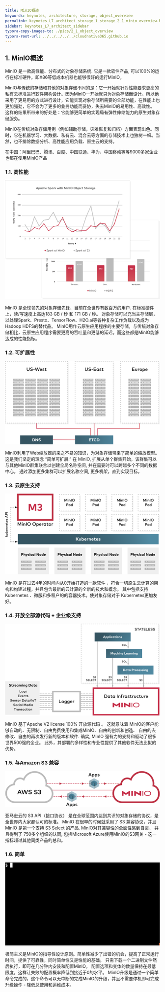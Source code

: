 ```yaml
---
title: MinIO概述
keywords: keynotes, architecture, storage, object_overview
permalink: keynotes_L7_architect_storage_1_storage_2_1_minio_overview.html
sidebar: keynotes_L7_architect_sidebar
typora-copy-images-to: ./pics/2_1_object_overview
typora-root-url: ../../../../../cloudnative365.github.io
---
```


## 1. MinIO概述

MinIO 是一款高性能、分布式的对象存储系统. 它是一款软件产品, 可以100%的运行在标准硬件。即X86等低成本机器也能够很好的运行MinIO。

MinIO与传统的存储和其他的对象存储不同的是：它一开始就针对性能要求更高的私有云标准进行软件架构设计。因为MinIO一开始就只为对象存储而设计。所以他采用了更易用的方式进行设计，它能实现对象存储所需要的全部功能，在性能上也更加强劲，它不会为了更多的业务功能而妥协，失去MinIO的易用性、高效性。 这样的结果所带来的好处是：它能够更简单的实现局有弹性伸缩能力的原生对象存储服务。

MinIO在传统对象存储用例（例如辅助存储，灾难恢复和归档）方面表现出色。同时，它在机器学习、大数据、私有云、混合云等方面的存储技术上也独树一帜。当然，也不排除数据分析、高性能应用负载、原生云的支持。

在中国：阿里巴巴、腾讯、百度、中国联通、华为、中国移动等等9000多家企业也都在使用MinIO产品

### 1.1. 高性能

![High Performance](/pages/keynotes/L7_architect_storage/1_storage/pics/2_1_object_overview/high-performance.svg)

MinIO 是全球领先的对象存储先锋，目前在全世界有数百万的用户. 在标准硬件上，读/写速度上高达183 GB / 秒 和 171 GB / 秒。
对象存储可以充当主存储层，以处理Spark、Presto、TensorFlow、H2O.ai等各种复杂工作负载以及成为Hadoop HDFS的替代品。
MinIO用作云原生应用程序的主要存储，与传统对象存储相比，云原生应用程序需要更高的吞吐量和更低的延迟。而这些都是MinIO能够达成的性能指标。

### 1.2. 可扩展性

![Scalability](/pages/keynotes/L7_architect_storage/1_storage/pics/2_1_object_overview/scalability.svg)

MinIO利用了Web缩放器的来之不易的知识，为对象存储带来了简单的缩放模型。 这是我们坚定的理念 “简单可扩展.” 在 MinIO, 扩展从单个群集开始，该群集可以与其他MinIO群集联合以创建全局名称空间, 并在需要时可以跨越多个不同的数据中心。 通过添加更多集群可以扩展名称空间, 更多机架，直到实现目标。

### 1.3. 云原生支持

![Cloud Native](/pages/keynotes/L7_architect_storage/1_storage/pics/2_1_object_overview/cloud-native.svg)

MinIO 是在过去4年的时间内从0开始打造的一款软件 ，符合一切原生云计算的架构和构建过程，并且包含最新的云计算的全新的技术和概念。 其中包括支持Kubernetes 、微服和多租户的的容器技术。使对象存储对于 Kubernetes更加友好。

### 1.4. 开放全部源代码 + 企业级支持

![Open Source + Enterprise Grade](/pages/keynotes/L7_architect_storage/1_storage/pics/2_1_object_overview/open-source-enterprise.svg)

MinIO 基于Apache V2 license 100% 开放源代码 。 这就意味着 MinIO的客户能够自动的、无限制、自由免费使用和集成MinIO、自由的创新和创造、 自由的去修改、自由的再次发行新的版本和软件. 确实, MinIO 强有力的支持和驱动了很多世界500强的企业。 此外，其部署的多样性和专业性提供了其他软件无法比拟的优势。

### 1.5. 与Amazon S3 兼容

![Amazon S3 Compatibility](/pages/keynotes/L7_architect_storage/1_storage/pics/2_1_object_overview/s3-compatibility.svg)

亚马逊云的 S3 API（接口协议） 是在全球范围内达到共识的对象存储的协议，是全世界内大家都认可的标准。 MinIO 在很早的时候就采用了 S3 兼容协议，并且MinIO 是第一个支持 S3 Select 的产品. MinIO对其兼容性的全面性感到自豪， 并且得到了 750多个组织的认同, 包括Microsoft Azure使用MinIO的S3网关 - 这一指标超过其他同类产品的总和。

### 1.6. 简单

![img](/pages/keynotes/L7_architect_storage/1_storage/pics/2_1_object_overview/simplicity.gif)

极简主义是MinIO的指导性设计原则。简单性减少了出错的机会，提高了正常运行时间，提供了可靠性，同时简单性又是性能的基础。 只需下载一个二进制文件然后执行，即可在几分钟内安装和配置MinIO。 配置选项和变体的数量保持在最低限度，这样让失败的配置概率降低到接近于0的水平。 MinIO升级是通过一个简单命令完成的，这个命令可以无中断的完成MinIO的升级，并且不需要停机即可完成升级操作 - 降低总使用和运维成本。
